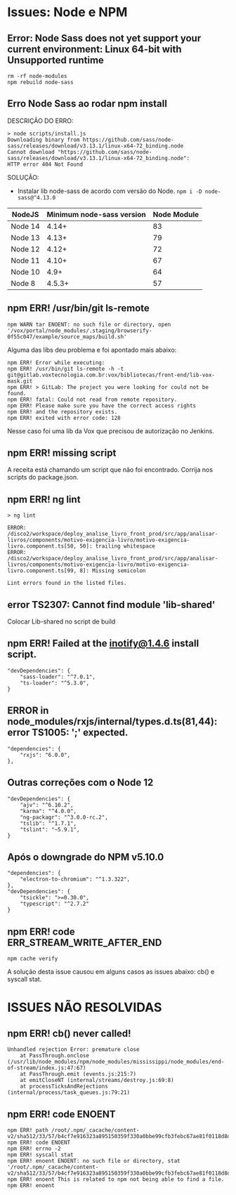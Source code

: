# Issues: Node e NPM

## Error: Node Sass does not yet support your current environment: Linux 64-bit with Unsupported runtime
```
rm -rf node-modules
npm rebuild node-sass
```

## Erro Node Sass ao rodar npm install
DESCRIÇÃO DO ERRO:
```
> node scripts/install.js
Downloading binary from https://github.com/sass/node-sass/releases/download/v3.13.1/linux-x64-72_binding.node
Cannot download "https://github.com/sass/node-sass/releases/download/v3.13.1/linux-x64-72_binding.node": 
HTTP error 404 Not Found
```
SOLUÇÃO:
- Instalar lib node-sass de acordo com versão do Node. `npm i -D node-sass@^4.13.0`

NodeJS  | Minimum node-sass version | Node Module
--------|--------------------------|------------
Node 14 | 4.14+                    | 83
Node 13 | 4.13+                    | 79
Node 12 | 4.12+                    | 72
Node 11 | 4.10+                    | 67
Node 10 | 4.9+                     | 64
Node 8  | 4.5.3+                   | 57

## npm ERR! /usr/bin/git ls-remote
```
npm WARN tar ENOENT: no such file or directory, open '/vox/portal/node_modules/.staging/browserify-0f55c047/example/source_maps/build.sh'
```
Alguma das libs deu problema e foi apontado mais abaixo:
```
npm ERR! Error while executing:
npm ERR! /usr/bin/git ls-remote -h -t git@gitlab.voxtecnologia.com.br:vox/bibliotecas/front-end/lib-vox-mask.git
npm ERR! > GitLab: The project you were looking for could not be found.
npm ERR! fatal: Could not read from remote repository.
npm ERR! Please make sure you have the correct access rights
npm ERR! and the repository exists.
npm ERR! exited with error code: 128
```
Nesse caso foi uma lib da Vox que precisou de autorização no Jenkins.

## npm ERR! missing script
A receita está chamando um script que não foi encontrado. Corrija nos scripts do package.json.

## npm ERR! ng lint
```
> ng lint

ERROR: /disco2/workspace/deploy_analise_livro_front_prod/src/app/analisar-livros/components/motivo-exigencia-livro/motivo-exigencia-livro.component.ts[50, 50]: trailing whitespace
ERROR: /disco2/workspace/deploy_analise_livro_front_prod/src/app/analisar-livros/components/motivo-exigencia-livro/motivo-exigencia-livro.component.ts[99, 8]: Missing semicolon

Lint errors found in the listed files.
```

## error TS2307: Cannot find module 'lib-shared'
Colocar Lib-shared no script de build

## npm ERR! Failed at the inotify@1.4.6 install script.
```
"devDependencies": {
    "sass-loader": "^7.0.1",
    "ts-loader": "^5.3.0",
}
```
## ERROR in node_modules/rxjs/internal/types.d.ts(81,44): error TS1005: ';' expected.
```
"dependencies": {
    "rxjs": "6.0.0",
},
```

## Outras correções com o Node 12
```
"devDependencies": {
    "ajv": "^6.10.2",
    "karma": "^4.0.0",
    "ng-packagr": "^3.0.0-rc.2",
    "tslib": "^1.7.1",
    "tslint": "~5.9.1",
}
```

## Após o downgrade do NPM v5.10.0
```
"dependencies": {
    "electron-to-chromium": "^1.3.322",
},
"devDependencies": {
    "tsickle": ">=0.30.0",
    "typescript": "^2.7.2"
}
```

## npm ERR! code ERR_STREAM_WRITE_AFTER_END
```
npm cache verify
```
A solução desta issue causou em alguns casos as issues abaixo: cb() e syscall stat.

# ISSUES NÃO RESOLVIDAS

## npm ERR! cb() never called!
```
Unhandled rejection Error: premature close
    at PassThrough.onclose (/usr/lib/node_modules/npm/node_modules/mississippi/node_modules/end-of-stream/index.js:47:67)
    at PassThrough.emit (events.js:215:7)
    at emitCloseNT (internal/streams/destroy.js:69:8)
    at processTicksAndRejections (internal/process/task_queues.js:79:21)
```

## npm ERR! code ENOENT
```
npm ERR! path /root/.npm/_cacache/content-v2/sha512/33/57/b4cf7e916323a895150359f330a0bbe99cfb3febc67ae81f0118d8d078b1b15d1a45d780975cac060926aae2477521691dcfcfa09d370d5bd273e0d2a189
npm ERR! code ENOENT
npm ERR! errno -2
npm ERR! syscall stat
npm ERR! enoent ENOENT: no such file or directory, stat '/root/.npm/_cacache/content-v2/sha512/33/57/b4cf7e916323a895150359f330a0bbe99cfb3febc67ae81f0118d8d078b1b15d1a45d780975cac060926aae2477521691dcfcfa09d370d5bd273e0d2a189'
npm ERR! enoent This is related to npm not being able to find a file.
npm ERR! enoent 
```
